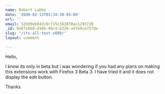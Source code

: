 ```yaml
---
name: Robert Labbe
date: '2008-02-13T03:34:38-05:00'
url: ''
email: 52b99eb843c8c715c382870ac1293739
_id: 6e67c868-d16b-46c4-b326-a47e9ce757de
slug: "/its-all-text-v080/"
layout: comment

---
```


Hello,

I know its only in beta but i was wondering if you had any plans on making this extensions work with Firefox 3 Beta 3.  I have tried it and it does not display the edit button.

Thanks
